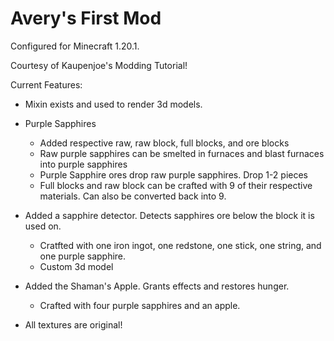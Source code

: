 # Avery's First Mod
Configured for Minecraft 1.20.1.

Courtesy of Kaupenjoe's Modding Tutorial!

Current Features:
- Mixin exists and used to render 3d models. 

- Purple Sapphires
    - Added respective raw, raw block, full blocks, and ore blocks
    - Raw purple sapphires can be smelted in furnaces and blast furnaces into purple sapphires
    - Purple Sapphire ores drop raw purple sapphires. Drop 1-2 pieces
    - Full blocks and raw block can be crafted with 9 of their respective materials. Can also be converted back into 9.

- Added a sapphire detector. Detects sapphires ore below the block it is used on.
    - Cratfted with one iron ingot, one redstone, one stick, one string, and one purple sapphire.
    - Custom 3d model
- Added the Shaman's Apple. Grants effects and restores hunger.
    - Crafted with four purple sapphires and an apple.

- All textures are original!
